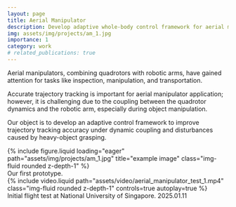 ```yaml
---
layout: page
title: Aerial Manipulator
description: Develop adaptive whole-body control framework for aerial manipulation.
img: assets/img/projects/am_1.jpg
importance: 1
category: work
# related_publications: true
---
```


Aerial manipulators, combining quadrotors with robotic arms, have gained attention for tasks like inspection, manipulation, and transportation. 

Accurate trajectory tracking is important for aerial manipulator application; however, it is challenging due to the coupling between the quadrotor dynamics and the robotic arm, especially during object manipulation.

Our object is to develop an adaptive control framework to improve trajectory tracking accuracy under dynamic coupling and disturbances caused by heavy-object grasping.


<div class="row">
    <div class="col-sm mt-3 mt-md-0">
        {% include figure.liquid loading="eager" path="assets/img/projects/am_1.jpg" title="example image" class="img-fluid rounded z-depth-1" %}
    </div>
</div>
<div class="caption">
    Our first prototype. 
</div>

<div class="row mt-3">
    <div class="col-sm mt-3 mt-md-0">
        {% include video.liquid path="assets/video/aerial_manipulator_test_1.mp4" class="img-fluid rounded z-depth-1" controls=true autoplay=true %}
    </div>
</div>
<div class="caption">
    Initial flight test at National University of Singapore. 2025.01.11
</div>

